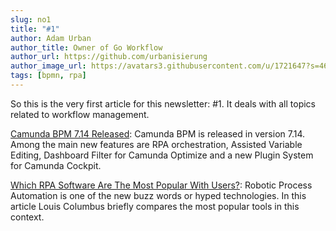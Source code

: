 ```yaml
---
slug: no1
title: "#1"
author: Adam Urban
author_title: Owner of Go Workflow
author_url: https://github.com/urbanisierung
author_image_url: https://avatars3.githubusercontent.com/u/1721647?s=460&u=590d5f446f6a017433a1f17d26338b050908555c&v=4
tags: [bpmn, rpa]
---
```


So this is the very first article for this newsletter: #1. It deals with all topics related to workflow management.

[Camunda BPM 7.14 Released](https://camunda.com/blog/2020/10/camunda-bpm-7-14-released/): Camunda BPM is released in version 7.14. Among the main new features are RPA orchestration, Assisted Variable Editing, Dashboard Filter for Camunda Optimize and a new Plugin System for Camunda Cockpit.

[Which RPA Software Are The Most Popular With Users?](https://www.forbes.com/sites/louiscolumbus/2020/09/27/which-rpa-software-are-the-most-popular-with-users/#24984bd12bf8): Robotic Process Automation is one of the new buzz words or hyped technologies. In this article Louis Columbus briefly compares the most popular tools in this context.
